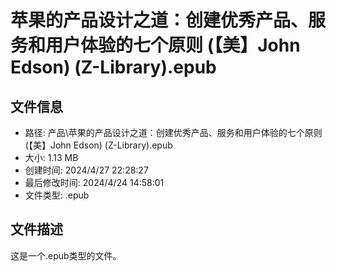 ﻿# 苹果的产品设计之道：创建优秀产品、服务和用户体验的七个原则 (【美】John Edson) (Z-Library).epub

## 文件信息
- 路径: 产品\苹果的产品设计之道：创建优秀产品、服务和用户体验的七个原则 (【美】John Edson) (Z-Library).epub
- 大小: 1.13 MB
- 创建时间: 2024/4/27 22:28:27
- 最后修改时间: 2024/4/24 14:58:01
- 文件类型: .epub

## 文件描述
这是一个.epub类型的文件。

